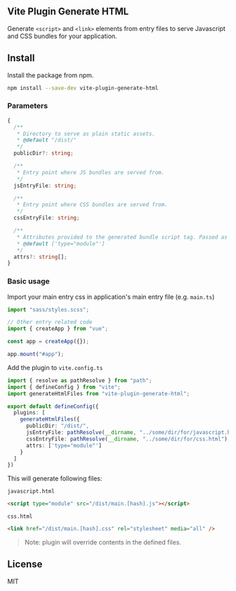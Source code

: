 ## Vite Plugin Generate HTML

Generate `<script>` and `<link>` elements from entry files to serve Javascript and CSS bundles for your application.

## Install

Install the package from npm.

```bash
npm install --save-dev vite-plugin-generate-html
```

### Parameters

```ts
{
  /**
   * Directory to serve as plain static assets.
   * @default "/dist/"
   */
  publicDir?: string;

  /**
   * Entry point where JS bundles are served from.
   */
  jsEntryFile: string;

  /**
   * Entry point where CSS bundles are served from.
   */
  cssEntryFile: string;

  /**
   * Attributes provided to the generated bundle script tag. Passed as an array of strings.
   * @default ['type="module"']
   */
  attrs?: string[];
}
```

### Basic usage

Import your main entry css in application's main entry file (e.g. `main.ts`)

```js
import "sass/styles.scss";

// Other entry related code
import { createApp } from "vue";

const app = createApp({});

app.mount("#app");
```

Add the plugin to `vite.config.ts`

```ts
import { resolve as pathResolve } from "path";
import { defineConfig } from "vite";
import generateHtmlFiles from "vite-plugin-generate-html";

export default defineConfig({
  plugins: [
    generateHtmlFiles({
      publicDir: "/dist/",
      jsEntryFile: pathResolve(__dirname, "../some/dir/for/javascript.html"),
      cssEntryFile: pathResolve(__dirname, "../some/dir/for/css.html"),
      attrs: ['type="module"']
    }
  ]
})
```

This will generate following files:

`javascript.html`

```html
<script type="module" src="/dist/main.[hash].js"></script>
```

`css.html`

```html
<link href="/dist/main.[hash].css" rel="stylesheet" media="all" />
```

> Note: plugin will override contents in the defined files.

## License

MIT
